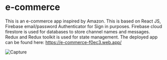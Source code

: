 # e-commerce
This is an e-commerce app inspired by Amazon. This is based on React JS, Firebase email/password Authenticator for Sign in purposes. Firebase cloud firestore is used for databases to store channel names and messages. Redux and Redux toolkit is used for state management. The deployed app can be found here: https://e-commerce-f0ec3.web.app/

![Capture](https://user-images.githubusercontent.com/108493146/197776770-e302bf54-676f-4ac5-ba06-e7e57e4947b8.PNG)
